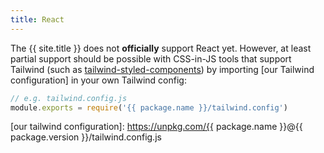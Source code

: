 ```yaml
---
title: React
---
```


The {{ site.title }} does not **officially** support React yet. However,
at least partial support should be possible with CSS-in-JS tools
that support Tailwind (such as [tailwind-styled-components]) by
importing [our Tailwind configuration] in your own Tailwind
config:

```js
// e.g. tailwind.config.js
module.exports = require('{{ package.name }}/tailwind.config')
```

[tailwind-styled-components]: https://www.npmjs.com/package/tailwind-styled-components
[our tailwind configuration]: https://unpkg.com/{{ package.name }}@{{ package.version }}/tailwind.config.js
